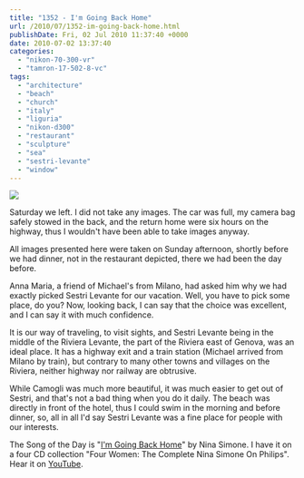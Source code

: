 ```yaml
---
title: "1352 - I'm Going Back Home"
url: /2010/07/1352-im-going-back-home.html
publishDate: Fri, 02 Jul 2010 11:37:40 +0000
date: 2010-07-02 13:37:40
categories: 
  - "nikon-70-300-vr"
  - "tamron-17-502-8-vc"
tags: 
  - "architecture"
  - "beach"
  - "church"
  - "italy"
  - "liguria"
  - "nikon-d300"
  - "restaurant"
  - "sculpture"
  - "sea"
  - "sestri-levante"
  - "window"
---
```

<a target="_blank" href="https://d25zfm9zpd7gm5.cloudfront.net/1200x1200/2010/20100620_182536_ps.jpg"><img src="https://d25zfm9zpd7gm5.cloudfront.net/0600x0600/2010/20100620_182536_ps.jpg" /></a>

<a target="_blank" href="https://d25zfm9zpd7gm5.cloudfront.net/1200x1200/2010/20100620_184402_ps.jpg"><img style="margin: 0pt 0px 0pt 10px; float: right;" src="https://d25zfm9zpd7gm5.cloudfront.net/0150x0150/2010/20100620_184402_ps.jpg" alt="" border="0" /></a> Saturday we left. I did not take any images. The car was full, my camera bag safely stowed in the back, and the return home were six hours on the highway, thus I wouldn't have been able to take images anyway.

All images presented here were taken on Sunday afternoon, shortly before we had dinner, not in the restaurant depicted, there we had been the day before.

<a target="_blank" href="https://d25zfm9zpd7gm5.cloudfront.net/1200x1200/2010/20100620_185201_ps.jpg"><img style="margin: 0pt 10px 0pt 0px; float: left;" src="https://d25zfm9zpd7gm5.cloudfront.net/0150x0150/2010/20100620_185201_ps.jpg" alt="" border="0" /></a> Anna Maria, a friend of Michael's from Milano, had asked him why we had exactly picked Sestri Levante for our vacation. Well, you have to pick some place, do you? Now, looking back, I can say that the choice was excellent, and I can say it with much confidence.

<a target="_blank" href="https://d25zfm9zpd7gm5.cloudfront.net/1200x1200/2010/20100620_181217_ps.jpg"><img style="margin: 0pt 0px 0pt 10px; float: right;" src="https://d25zfm9zpd7gm5.cloudfront.net/0150x0150/2010/20100620_181217_ps.jpg" alt="" border="0" /></a> It is our way of traveling, to visit sights, and Sestri Levante being in the middle of the Riviera Levante, the part of the Riviera east of Genova, was an ideal place. It has a highway exit and a train station (Michael arrived from Milano by train), but contrary to many other towns and villages on the Riviera, neither highway nor railway are obtrusive. 

<a target="_blank" href="https://d25zfm9zpd7gm5.cloudfront.net/1200x1200/2010/20100620_185026_ps.jpg"><img style="margin: 0pt 10px 0pt 0px; float: left;" src="https://d25zfm9zpd7gm5.cloudfront.net/0150x0150/2010/20100620_185026_ps.jpg" alt="" border="0" /></a> While Camogli was much more beautiful, it was much easier to get out of Sestri, and that's not a bad thing when you do it daily. The beach was directly in front of the hotel, thus I could swim in the morning and before dinner, so, all in all I'd say Sestri Levante was a fine place for people with our interests.

 The Song of the Day is "<a target="_blank" href="http://www.lyricsmode.com/lyrics/n/nina_simone/im_going_back_home.html">I'm Going Back Home</a>" by Nina Simone. I have it on a four CD collection "Four Women: The Complete Nina Simone On Philips". Hear it on <a target="_blank" href="http://www.youtube.com/watch?v=tj5NUSMYGes">YouTube</a>.
